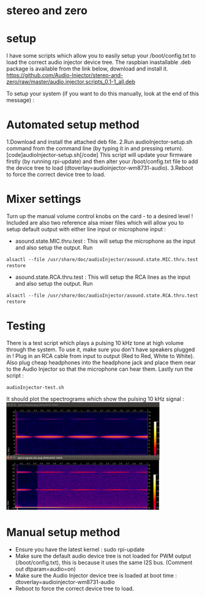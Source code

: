# stereo and zero
# setup
I have some scripts which allow you to easily setup your /boot/config.txt to load the correct audio injector device tree. The raspbian inastallable .deb package is available from the link below, download and install it.
https://github.com/Audio-Injector/stereo-and-zero/raw/master/audio.injector.scripts_0.1-1_all.deb

To setup your system (if you want to do this manually, look at the end of this message) :
# Automated setup method
1.Download and install the attached deb file.
2.Run audioInjector-setup.sh command from the command line (by typing it in and pressing return).[code]audioInjector-setup.sh[/code] This script will update your firmware firstly (by running rpi-update) and then alter your /boot/config.txt file to add the device tree to load (dtoverlay=audioinjector-wm8731-audio).
3.Reboot to force the correct device tree to load.

# Mixer settings
Turn up the manual volume control knobs on the card - to a desired level !
Included are also two reference alsa mixer files which will allow you to setup default output with either line input or microphone input :
* asound.state.MIC.thru.test : This will setup the microphone as the input and also setup the output. Run
```
alsactl --file /usr/share/doc/audioInjector/asound.state.MIC.thru.test restore
```
* asound.state.RCA.thru.test : This will setup the RCA lines as the input and also setup the output. Run
```
alsactl --file /usr/share/doc/audioInjector/asound.state.RCA.thru.test restore
```

# Testing
There is a test script which plays a pulsing 10 kHz tone at high volume through the system. To use it, make sure you don't have speakers plugged in ! Plug in an RCA cable from input to output (Red to Red, White to White). Also plug cheap headphones into the headphone jack and place them near to the Audio Injector so that the microphone can hear them. Lastly run the script :
```
audioInjector-test.sh
```
It should plot the spectrograms which show the pulsing 10 kHz signal :
![spectrogram example](https://github.com/Audio-Injector/stereo-and-zero/blob/master/stereo.test.png)

# Manual setup method
* Ensure you have the latest kernel : sudo rpi-update
* Make sure the default audio device tree is not loaded for PWM output (/boot/config.txt), this is because it uses the same I2S bus. (Comment out dtparam=audio=on)
* Make sure the Audio Injector device tree is loaded at boot time : dtoverlay=audioinjector-wm8731-audio
* Reboot to force the correct device tree to load.
